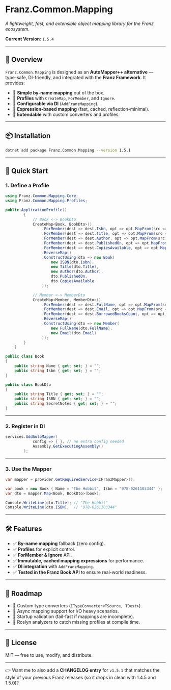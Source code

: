 ﻿# **Franz.Common.Mapping**

*A lightweight, fast, and extensible object mapping library for the Franz ecosystem.*

**Current Version**: `1.5.4`

---

## 🌟 Overview

`Franz.Common.Mapping` is designed as an **AutoMapper++ alternative** — type-safe, DI-friendly, and integrated with the **Franz Framework**.
It provides:

* 🔹 **Simple by-name mapping** out of the box.
* 🔹 **Profiles** with `CreateMap`, `ForMember`, and `Ignore`.
* 🔹 **Configurable via DI** (`AddFranzMapping`).
* 🔹 **Expression-based mapping** (fast, cached, reflection-minimal).
* 🔹 **Extendable** with custom converters and profiles.

---

## 📦 Installation

```bash
dotnet add package Franz.Common.Mapping --version 1.5.1
```

---

## 🚀 Quick Start

### 1. Define a Profile

```csharp
using Franz.Common.Mapping.Core;
using Franz.Common.Mapping.Profiles;

public ApplicationProfile()
        {
            // Book <-> BookDto
            CreateMap<Book, BookDto>()
                .ForMember(dest => dest.Isbn, opt => opt.MapFrom(src => src.Isbn.Value))
                .ForMember(dest => dest.Title, opt => opt.MapFrom(src => src.Title.Value))
                .ForMember(dest => dest.Author, opt => opt.MapFrom(src => src.Author.Value))
                .ForMember(dest => dest.PublishedOn, opt => opt.MapFrom(src => src.PublishedOn))
                .ForMember(dest => dest.CopiesAvailable, opt => opt.MapFrom(src => src.CopiesAvailable))
                .ReverseMap()
                .ConstructUsing(dto => new Book(
                    new ISBN(dto.Isbn),
                    new Title(dto.Title),
                    new Author(dto.Author),
                    dto.PublishedOn,
                    dto.CopiesAvailable
                ));

            // Member <-> MemberDto
            CreateMap<Member, MemberDto>()
                .ForMember(dest => dest.FullName, opt => opt.MapFrom(src => src.Name.Value))
                .ForMember(dest => dest.Email, opt => opt.MapFrom(src => src.Email.Value))
                .ForMember(dest => dest.BorrowedBooksCount, opt => opt.MapFrom(src => src.BorrowedBooks.Count))
                .ReverseMap()
                .ConstructUsing(dto => new Member(
                    new FullName(dto.FullName),
                    new Email(dto.Email)
                ));
        }
    }

public class Book 
{ 
    public string Name { get; set; } = ""; 
    public string Isbn { get; set; } = ""; 
}

public class BookDto 
{ 
    public string Title { get; set; } = ""; 
    public string ISBN { get; set; } = ""; 
    public string SecretNotes { get; set; } = ""; 
}
```

---

### 2. Register in DI

```csharp
services.AddAutoMapper(
            config => { }, // no extra config needed
            Assembly.GetExecutingAssembly()
        );

```

---

### 3. Use the Mapper

```csharp
var mapper = provider.GetRequiredService<IFranzMapper>();

var book = new Book { Name = "The Hobbit", Isbn = "978-0261103344" };
var dto = mapper.Map<Book, BookDto>(book);

Console.WriteLine(dto.Title); // "The Hobbit"
Console.WriteLine(dto.ISBN);  // "978-0261103344"
```

---

## 🛠 Features

* ✅ **By-name mapping** fallback (zero config).
* ✅ **Profiles** for explicit control.
* ✅ **ForMember & Ignore** API.
* ✅ **Immutable, cached mapping expressions** for performance.
* ✅ **DI integration** with `AddFranzMapping`.
* ✅ **Tested in the Franz Book API** to ensure real-world readiness.

---

## 🧭 Roadmap

* 🔹 Custom type converters (`ITypeConverter<TSource, TDest>`).
* 🔹 Async mapping support for I/O heavy scenarios.
* 🔹 Startup validation (fail-fast if mappings are incomplete).
* 🔹 Roslyn analyzers to catch missing profiles at compile time.

---

## 📄 License

MIT — free to use, modify, and distribute.

---

👉 Want me to also add a **CHANGELOG entry** for `v1.5.1` that matches the style of your previous Franz releases (so it drops in clean with 1.4.5 and 1.5.0)?
